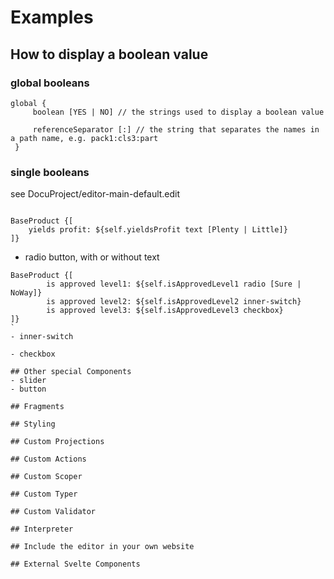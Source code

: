 # Examples

## How to display a boolean value

### global booleans

```
global {
     boolean [YES | NO] // the strings used to display a boolean value

     referenceSeparator [:] // the string that separates the names in a path name, e.g. pack1:cls3:part
 }
```

### single booleans

see DocuProject/editor-main-default.edit

```

BaseProduct {[
    yields profit: ${self.yieldsProfit text [Plenty | Little]}
]}
```

- radio button, with or without text

```
BaseProduct {[
        is approved level1: ${self.isApprovedLevel1 radio [Sure | NoWay]}
        is approved level2: ${self.isApprovedLevel2 inner-switch}
        is approved level3: ${self.isApprovedLevel3 checkbox}
]}
`
- inner-switch

- checkbox

## Other special Components
- slider
- button

## Fragments

## Styling

## Custom Projections

## Custom Actions

## Custom Scoper

## Custom Typer

## Custom Validator

## Interpreter

## Include the editor in your own website

## External Svelte Components
```

